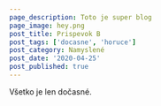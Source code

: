 ```yaml
---
page_description: Toto je super blog
page_image: hey.png
post_title: Prispevok B
post_tags: ['docasne', 'horuce']
post_category: Namyslené
post_date: '2020-04-25'
post_published: true
---
```


Všetko je len dočasné.